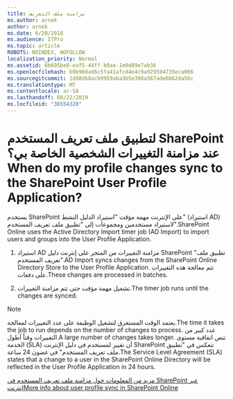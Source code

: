 ```yaml
---
title: مزامنة ملف التعريف
ms.author: arnek
author: arnek
ms.date: 6/20/2018
ms.audience: ITPro
ms.topic: article
ROBOTS: NOINDEX, NOFOLLOW
localization_priority: Normal
ms.assetid: 6b695be8-eaf5-44ff-b0ae-1e0d89e7ab36
ms.openlocfilehash: b9b90dad6c5fa41afcd4e4c9a929594735eca066
ms.sourcegitcommit: 1d98db8acb9959aba3b5e308a567ade6b62da56c
ms.translationtype: MT
ms.contentlocale: ar-SA
ms.lasthandoff: 08/22/2019
ms.locfileid: "36554320"
---
```

# <a name="when-do-my-profile-changes-sync-to-the-sharepoint-user-profile-application"></a><span data-ttu-id="d1863-102">لتطبيق ملف تعريف المستخدم SharePoint عند مزامنة التغييرات الشخصية الخاصة بي؟</span><span class="sxs-lookup"><span data-stu-id="d1863-102">When do my profile changes sync to the SharePoint User Profile Application?</span></span>

<span data-ttu-id="d1863-103">يستخدم SharePoint على الإنترنت مهمة مؤقت "استيراد الدليل النشط" (استيراد AD) لاستيراد مستخدمين ومجموعات إلى "تطبيق ملف تعريف المستخدم".</span><span class="sxs-lookup"><span data-stu-id="d1863-103">SharePoint Online uses the Active Directory Import timer job (AD Import) to import users and groups into the User Profile Application.</span></span> 
  
1. <span data-ttu-id="d1863-104">استيراد AD مزامنة التغييرات من المتجر على إنترنت دليل SharePoint "تطبيق ملف تعريف المستخدم".</span><span class="sxs-lookup"><span data-stu-id="d1863-104">AD Import syncs changes from the SharePoint Online Directory Store to the User Profile Application.</span></span> <span data-ttu-id="d1863-105">تتم معالجة هذه التغييرات على دفعات.</span><span class="sxs-lookup"><span data-stu-id="d1863-105">These changes are processed in batches.</span></span>
    
2. <span data-ttu-id="d1863-106">تشغيل مهمة مؤقت حتى تتم مزامنة التغييرات.</span><span class="sxs-lookup"><span data-stu-id="d1863-106">The timer job runs until the changes are synced.</span></span>
    
> [!NOTE]
> <span data-ttu-id="d1863-107">يعتمد الوقت المستغرق لتشغيل الوظيفة على عدد التغييرات لمعالجة.</span><span class="sxs-lookup"><span data-stu-id="d1863-107">The time it takes the job to run depends on the number of changes to process.</span></span> <span data-ttu-id="d1863-108">عدد كبير من التغييرات وقتاً أطول.</span><span class="sxs-lookup"><span data-stu-id="d1863-108">A large number of changes takes longer.</span></span> <span data-ttu-id="d1863-109">تنص اتفاقية مستوى الخدمة (SLA) أن تغيير لمستخدم في دليل الإنترنت SharePoint تنعكس في "تطبيق ملف تعريف المستخدم" في غضون 24 ساعة.</span><span class="sxs-lookup"><span data-stu-id="d1863-109">The Service Level Agreement (SLA) states that a change to a user in the SharePoint Online Directory will be reflected in the User Profile Application in 24 hours.</span></span> 
  
[<span data-ttu-id="d1863-110">مزيد من المعلومات حول مزامنة ملف تعريف المستخدم في SharePoint عبر إنترنت</span><span class="sxs-lookup"><span data-stu-id="d1863-110">More info about user profile sync in SharePoint Online</span></span>](https://go.microsoft.com/fwlink/?linkid=875671)
  

